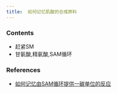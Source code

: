 ```yaml
---
title:  如何记忆肌酸的合成原料
--- 
```


### Contents
- 赶紧SM
- 甘氨酸,精氨酸,SAM循环

### References
- [如何记忆由SAM循环提供一碳单位的反应](/如何记忆由SAM循环提供一碳单位的反应)
